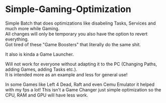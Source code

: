 # Simple-Gaming-Optimization
Simple Batch that does optimizations like disabeling Tasks, Services and much more while Gaming.<br/>
All changes will only be temporary you also have the option to revert everything.<br/>
Got tired of these "Game Boosters" that literally do the same shit.

It also is kinda a Game Launcher.

Will not work for everyone without adapting it to the PC (Changing Paths, adding Games, adding Tasks etc.).<br/>
It is intended more as an example and less for general use!

In some Games like Left 4 Dead, Raft and even Cemu Emulator it helped with my fps a lot!
This isn't a Game Changer just simple optimization so the CPU, RAM and GPU will have less work.

